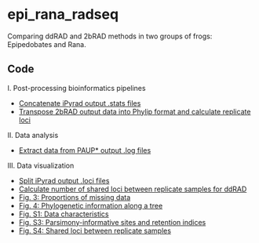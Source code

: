 # epi_rana_radseq

Comparing ddRAD and 2bRAD methods in two groups of frogs: Epipedobates and Rana.

## Code

I. Post-processing bioinformatics pipelines
* [Concatenate iPyrad output .stats files](http://example.com "Title")
* [Transpose 2bRAD output data into Phylip format and calculate replicate loci](LINKHERE)

II. Data analysis
* [Extract data from PAUP* output .log files](LINKHERE)

III. Data visualization
* [Split iPyrad output .loci files](LINKHERE)
* [Calculate number of shared loci between replicate samples for ddRAD](LINKHERE)
* [Fig. 3: Proportions of missing data](LINK)
* [Fig. 4: Phylogenetic information along a tree](LINK)
* [Fig. S1: Data characteristics](LINK)
* [Fig. S3: Parsimony-informative sites and retention indices](LINK)
* [Fig. S4: Shared loci between replicate samples](LINK)
